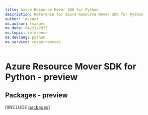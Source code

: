 ```yaml
---
title: Azure Resource Mover SDK for Python
description: Reference for Azure Resource Mover SDK for Python
author: lmazuel
ms.author: lmazuel
ms.data: 04/21/2023
ms.topic: reference
ms.devlang: python
ms.service: resourcemover
---
```

# Azure Resource Mover SDK for Python - preview
## Packages - preview
[!INCLUDE [packages](resource-mover-index.md)]